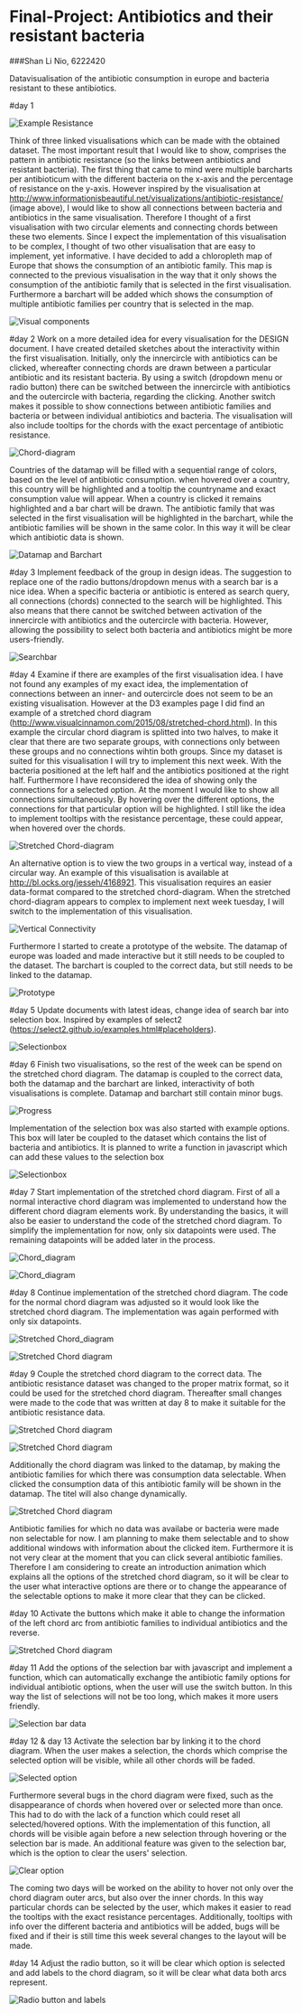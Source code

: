 Final-Project: Antibiotics and their resistant bacteria
==================

###Shan Li Nio, 6222420

Datavisualisation of the antibiotic consumption in europe and bacteria resistant to these antibiotics.


#day 1 

![Example Resistance](https://github.com/SLNio/Final-Project/blob/master/doc/Resistance_visualisation.PNG)

Think of three linked visualisations which can be made with the obtained dataset. The most important result that I would like to show, comprises the pattern in antibiotic resistance (so the links between antibiotics and resistant bacteria). The first thing that came to mind were multiple barcharts per antibioticum with the different bacteria on the x-axis and the percentage of resistance on the y-axis. However inspired by the visualisation at http://www.informationisbeautiful.net/visualizations/antibiotic-resistance/ (image above), I would like to show all connections between bacteria and antibiotics in the same visualisation. Therefore I thought of a first visualisation with two circular elements and connecting chords between these two elements. Since I expect the implementation of this visualisation to be complex, I thought of two other visualisation that are easy to implement, yet informative. I have decided to add a chloropleth map of Europe that shows the consumption of an antibiotic family. This map is connected to the previous visualisation in the way that it only shows the consumption of the antibiotic family that is selected in the first visualisation. Furthermore a barchart will be added which shows the consumption of multiple antibiotic families per country that is selected in the map.

![Visual components](https://github.com/SLNio/Final-Project/blob/master/doc/Overview.jpg)

#day 2
Work on a more detailed idea for every visualisation for the DESIGN document. I have created detailed sketches about the interactivity within the first visualisation. Initially, only the innercircle with antibiotics can be clicked, whereafter connecting chords are drawn between a particular antibiotic and its resistant bacteria. By using a switch (dropdown menu or radio button) there can be switched between the innercircle with antibiotics and the outercircle with
bacteria, regarding the clicking. Another switch makes it possible to show connections between antibiotic families and bacteria or between individual antibiotics
and bacteria. The visualisation will also include tooltips for the chords with the exact percentage of antibiotic resistance.

![Chord-diagram](https://github.com/SLNio/Final-Project/blob/master/doc/Chord_diagram.jpg)

Countries of the datamap will be filled with a sequential range of colors, based on the level of antibiotic consumption. when hovered over a country, this country will be highlighted and a tooltip the countryname and exact consumption value will appear. When a country is clicked it remains highlighted and a bar chart will be drawn. The antibiotic family that was selected in the first visualisation will be highlighted in the barchart, while the antibiotic families will be shown in the same color. In this way it will be clear which antibiotic data is shown.

![Datamap and Barchart](https://github.com/SLNio/Final-Project/blob/master/doc/map_barchart.jpg)

#day 3 
Implement feedback of the group in design ideas. The suggestion to replace one of the radio buttons/dropdown menus with a search bar is a nice idea. When a specific bacteria or antibiotic is entered as search query, all connections (chords) connected to the search will be highlighted. This also means that there cannot be switched between activation of the innercircle with antibiotics and the outercircle with bacteria. However, allowing the possibility to select both bacteria and antibiotics might be more users-friendly.

![Searchbar](https://github.com/SLNio/Final-Project/blob/master/doc/Searchbar.jpg)

#day 4
Examine if there are examples of the first visualisation idea. I have not found any examples of my exact idea, the implementation of connections between an inner- and outercircle does not seem to be an existing visualisation. However at the D3 examples page I did find an example of a stretched chord diagram (http://www.visualcinnamon.com/2015/08/stretched-chord.html). In this example the circular chord diagram is splitted into two halves, to make it clear that there are two separate groups, with connections only between these groups and no connections wihtin both groups. Since my dataset is suited for this visualisation I will try to implement this next week. With the bacteria positioned at the left half and the antibiotics positioned at the right half. Furthermore I have reconsidered the idea of showing only the connections for a selected option. At the moment I would like to show all connections simultaneously. By hovering over the different options, the connections for that particular option will be highlighted. I still like the idea to implement tooltips with the resistance percentage, these could appear, when hovered over the chords.

![Stretched Chord-diagram](https://github.com/SLNio/Final-Project/blob/master/doc/Stretched_chorddiagram.png)

An alternative option is to view the two groups in a vertical way, instead of a circular way. An example of this visualisation is available at http://bl.ocks.org/jesseh/4168921. This visualisation requires an easier data-format compared to the stretched chord-diagram. When the stretched chord-diagram appears to complex to implement next week tuesday, I will switch to the implementation of this visualisation. 

![Vertical Connectivity](https://github.com/SLNio/Final-Project/blob/master/doc/Vertical_connections.png)

Furthermore I started to create a prototype of the website. The datamap of europe was loaded and made interactive but it still needs to be coupled to the dataset. The barchart is coupled to the correct data, but still needs to be linked to the datamap.

![Prototype](https://github.com/SLNio/Final-Project/blob/master/doc/Prototype.PNG)

#day 5
Update documents with latest ideas, change idea of search bar into selection box. Inspired by examples of select2 (https://select2.github.io/examples.html#placeholders).

![Selectionbox](https://github.com/SLNio/Final-Project/blob/master/doc/Navigationbar.jpg)

#day 6
Finish two visualisations, so the rest of the week can be spend on the stretched chord diagram. The datamap is coupled to the correct data, both the datamap and the barchart are linked, interactivity of both visualisations is complete. Datamap and barchart still contain minor bugs. 

![Progress](https://github.com/SLNio/Final-Project/blob/master/doc/Progress_map.jpg)

Implementation of the selection box was also started with example options. This box will later be coupled to the dataset which contains the list of bacteria and antibiotics. It is planned to write a function in javascript which can add these values to the selection box

![Selectionbox](https://github.com/SLNio/Final-Project/blob/master/doc/Progress_navbar.jpg)

#day 7 
Start implementation of the stretched chord diagram. First of all a normal interactive chord diagram was implemented to understand how the different chord diagram elements work. By understanding the basics, it will also be easier to understand the code of the stretched chord diagram. To simplify the implementation for now, only six datapoints were used. The remaining datapoints will be added later in the process. 

![Chord_diagram](https://github.com/SLNio/Final-Project/blob/master/doc/chorddiagram_bacteria.jpg)

![Chord_diagram](https://github.com/SLNio/Final-Project/blob/master/doc/interactive_chorddiagram_bacteria.jpg)

#day 8
Continue implementation of the stretched chord diagram. The code for the normal chord diagram was adjusted so it would look like the stretched chord diagram. The implementation was again performed with only six datapoints.

![Stretched Chord_diagram](https://github.com/SLNio/Final-Project/blob/master/doc/stretched_chord_bacteria.jpg)

![Stretched Chord diagram](https://github.com/SLNio/Final-Project/blob/master/doc/stretched_chord_interactive_bacteria.jpg)

#day 9
Couple the stretched chord diagram to the correct data. The antibiotic resistance dataset was changed to the proper matrix format, so it could be used for the stretched chord diagram. Thereafter small changes were made to the code that was written at day 8 to make it suitable for the antibiotic resistance data. 

![Stretched Chord diagram](https://github.com/SLNio/Final-Project/blob/master/doc/chord_antibiotic.jpg)

![Stretched Chord diagram](https://github.com/SLNio/Final-Project/blob/master/doc/chord_antibiotic_interactive.jpg)

Additionally the chord diagram was linked to the datamap, by making the antibiotic families for which there was consumption data selectable. When clicked the consumption data of this antibiotic family will be shown in the datamap. The titel will also change dynamically. 

![Stretched Chord diagram](https://github.com/SLNio/Final-Project/blob/master/doc/chord_map.jpg)

Antibiotic families for which no data was availabe or bacteria were made non selectable for now. I am planning to make them selectable and to show additional windows with information about the clicked item. Furthermore it is not very clear at the moment that you can click several antibiotic families. Therefore I am considering to create an introduction animation which explains all the options of the stretched chord diagram, so it will be clear to the user what interactive options are there or to change the appearance of the selectable options to make it more clear that they can be clicked.

#day 10
Activate the buttons which make it able to change the information of the left chord arc from antibiotic families to individual antibiotics and the reverse.

![Stretched Chord diagram](https://github.com/SLNio/Final-Project/blob/master/doc/individual_antibiotics.jpg)

#day 11
Add the options of the selection bar with javascript and implement a function, which can automatically exchange the antibiotic family options for individual antibiotic options, when the user will use the switch button. In this way the list of selections will not be too long, which makes it more users friendly.

![Selection bar data](https://github.com/SLNio/Final-Project/blob/master/doc/selectionbar.jpg)

#day 12 & day 13
Activate the selection bar by linking it to the chord diagram. When the user makes a selection, the chords which comprise the selected option will be visible, while all other chords will be faded. 

![Selected option](https://github.com/SLNio/Final-Project/blob/master/doc/selected.jpg)

Furthermore several bugs in the chord diagram were fixed, such as the disappearance of chords when hovered over or selected more than once. This had to do with the lack of a function which could reset all selected/hovered options. With the implementation of this function, all chords will be visible again before a new selection through hovering or the selection bar is made. An additional feature was given to the selection bar, which is the option to clear the users' selection.

![Clear option](https://github.com/SLNio/Final-Project/blob/master/doc/Clear.PNG)

The coming two days will be worked on the ability to hover not only over the chord diagram outer arcs, but also over the inner chords. In this way particular chords can be selected by the user, which makes it easier to read the tooltips with the exact resistance percentages. Additionally, tooltips with info over the different bacteria and antibiotics will be added, bugs will be fixed and if their is still time this week several changes to the layout will be made.

#day 14
Adjust the radio button, so it will be clear which option is selected and add labels to the chord diagram, so it will be clear what data both arcs represent.

![Radio button and labels](https://github.com/SLNio/Final-Project/blob/master/doc/radiobutton.jpg)

